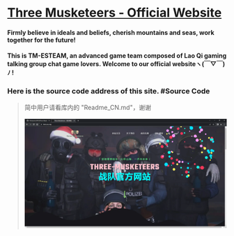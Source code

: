 # [Three Musketeers - Official Website ](https://tmes.eu.org/)
#### Firmly believe in ideals and beliefs, cherish mountains and seas, work together for the future!   
#### This is TM-ESTEAM, an advanced game team composed of Lao Qi gaming talking group chat game lovers. Welcome to our official websiteヽ(￣▽￣)ﾉ !
### Here is the source code address of this site. #Source Code
> 简中用户请看库内的 "Readme_CN.md"，谢谢 <br><br>
[![Index](img/blog/inner_b1.webp "Index")](https://tmes.eu.org/)


